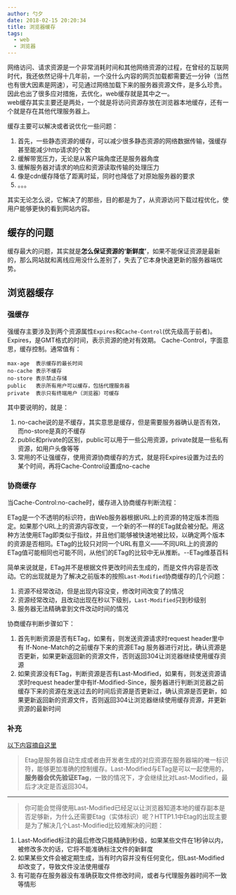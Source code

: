 ```yaml
---
author: 勺夕
date: 2018-02-15 20:20:34
title: 浏览器缓存  
tags:  
  - web
  - 浏览器
---
```


网络访问、请求资源是一个非常消耗时间和其他网络资源的过程，在曾经的互联网时代，我还依然记得十几年前，一个没什么内容的网页加载都需要近一分钟（当然也有很大因素是网速），可见通过网络加载下来的服务器资源文件，是多么珍贵。因此也出了很多应对措施，去优化，web缓存就是其中之一。  
web缓存其实主要还是两处，一个就是将访问资源存放在浏览器本地缓存，还有一个就是存在其他代理服务器上。   

缓存主要可以解决或者说优化一些问题：  
1. 首先，一些静态资源的缓存，可以减少很多静态资源的网络数据传输，强缓存甚至能减少http请求的个数
2. 缓解带宽压力，无论是从客户端角度还是服务器角度
3. 缓解服务器对请求的响应和资源读取传输的处理压力
4. 像是cdn缓存降低了距离时延，同时也降低了对原始服务器的要求
5. 。。。
  

其实无论怎么说，它解决了的那些，目的都是为了，从资源访问下载过程优化，使用户能够更快的看到网站内容。  

## 缓存的问题  
缓存最大的问题，其实就是**怎么保证资源的‘新鲜度’**，如果不能保证资源是最新的，那么网站就和离线应用没什么差别了，失去了它本身快速更新的服务器端优势。  

## 浏览器缓存  
### 强缓存  
强缓存主要涉及到两个资源属性```Expires```和```Cache-Control```(优先级高于前者)。
Expires，是GMT格式的时间，表示资源的绝对有效期。
Cache-Control，字面意思，缓存控制。通常值有：
```
max-age  表示缓存的最长时间
no-cache 表示不缓存
no-store 表示禁止存储
public   表示所有用户可以缓存，包括代理服务器
private  表示只有终端用户（浏览器）可缓存
```  

其中要说明的，就是：  
1. no-cache说的是不缓存，其实意思是缓存，但是需要服务器确认是否有效，而no-store是真的不缓存
2. public和private的区别，public可以用于一些公用资源，private就是一些私有资源，如用户头像等等
3. 常用的不让强缓存，使用资源协商缓存的方式，就是将Expires设置为过去的某个时间，再将Cache-Control设置成no-cache  


### 协商缓存  
当Cache-Control:no-cache时，缓存进入协商缓存判断流程：  

ETag是一个不透明的标识符，由Web服务器根据URL上的资源的特定版本而指定。如果那个URL上的资源内容改变，一个新的不一样的ETag就会被分配。用这种方法使用ETag即类似于指纹，并且他们能够被快速地被比较，以确定两个版本的资源是否相同。ETag的比较只对同一个URL有意义——不同URL上的资源的ETag值可能相同也可能不同，从他们的ETag的比较中无从推断。--ETag维基百科

简单来说就是，ETag并不是根据文件更改时间去生成的，而是文件内容是否改动。它的出现就是为了解决之前版本的按照`Last-Modified`协商缓存的几个问题：  

1. 资源不经常改动，但是出现内容没变，修改时间改变了的情况
2. 资源经常改动，且改动出现在秒以下级别，`Last-Modified`只到秒级别
3. 服务器无法精确拿到文件改动时间的情况

协商缓存判断步骤如下：  

1. 首先判断资源是否有ETag，如果有，则发送资源请求时request header里中有	If-None-Match的之前缓存下来的资源ETag 服务器进行对比，确认资源是否更新，如果更新返回新的资源文件，否则返回304让浏览器继续使用缓存资源
2. 如果资源没有ETag，判断资源是否有Last-Modified，如果有，则发送资源请求时request header里中有If-Modified-Since，服务器进行判断浏览器之前缓存下来的资源在发送过去的时间后资源是否更新过，确认资源是否更新，如果更新返回新的资源文件，否则返回304让浏览器继续使用缓存资源，并更新资源的最新时间


### 补充

[以下内容摘自这里](https://www.cnblogs.com/slly/p/6732749.html)
> Etag是服务器自动生成或者由开发者生成的对应资源在服务器端的唯一标识符，能够更加准确的控制缓存。Last-Modified与ETag是可以一起使用的，**服务器会优先验证ETag**，一致的情况下，才会继续比对Last-Modified，最后才决定是否返回304。  

---
> 你可能会觉得使用Last-Modified已经足以让浏览器知道本地的缓存副本是否足够新，为什么还需要Etag（实体标识）呢？HTTP1.1中Etag的出现主要是为了解决几个Last-Modified比较难解决的问题：  
1. Last-Modified标注的最后修改只能精确到秒级，如果某些文件在1秒钟以内，被修改多次的话，它将不能准确标注文件的新鲜度
2. 如果某些文件会被定期生成，当有时内容并没有任何变化，但Last-Modified却改变了，导致文件没法使用缓存
3. 有可能存在服务器没有准确获取文件修改时间，或者与代理服务器时间不一致等情形

